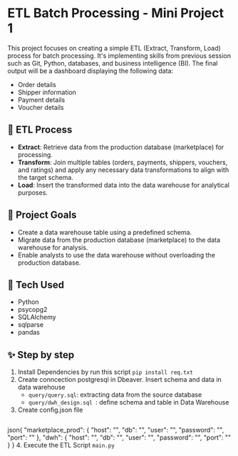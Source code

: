# ETL Batch Processing - Mini Project 1
This project focuses on creating a simple ETL (Extract, Transform, Load) process for batch processing. It's implementing skills from previous session such as Git, Python, databases, and business intelligence (BI). 
The final output will be a dashboard displaying the following data:
* Order details
* Shipper information
* Payment details
* Voucher details

## 🔑 ETL Process
* **Extract**: Retrieve data from the production database (marketplace) for processing.
* **Transform**: Join multiple tables (orders, payments, shippers, vouchers, and ratings) and apply any necessary data transformations to align with the target schema.
* **Load**: Insert the transformed data into the data warehouse for analytical purposes.

## 🚀 Project Goals
* Create a data warehouse table using a predefined schema.
* Migrate data from the production database (marketplace) to the data warehouse for analysis.
* Enable analysts to use the data warehouse without overloading the production database.

## 🔨 Tech Used 
* Python
* psycopg2
* SQLAlchemy
* sqlparse
* pandas

## ✨ Step by step
1. Install Dependencies by run this script
  ```pip install req.txt```
2. Create conncection postgresql in Dbeaver. Insert schema and data in data warehouse
   * `query/query.sql`: extracting data from the source database
   * `query/dwh_design.sql `: define schema and table in Data Warehouse 
3. Create config.json file
   ```
  json{
    "marketplace_prod": {
        "host": "",
        "db": "",
        "user": "",
        "password": "",
        "port": ""
    },
    "dwh": {
        "host": "",
        "db": "",
        "user": "",
        "password": "",
        "port": ""
    }
  }
4. Execute the ETL Script `main.py`
